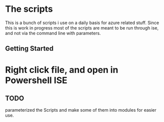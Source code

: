 The scripts
=============

This is a bunch of scripts i use on a daily basis for azure related stuff. Since this is work in progress most of the scripts are meant to be run through ise, and not via the command line with parameters. 

Getting Started
-------------------------

# Right click file, and open in Powershell ISE


TODO
-------------
parameterized the Scripts and make some of them into modules for easier use.
